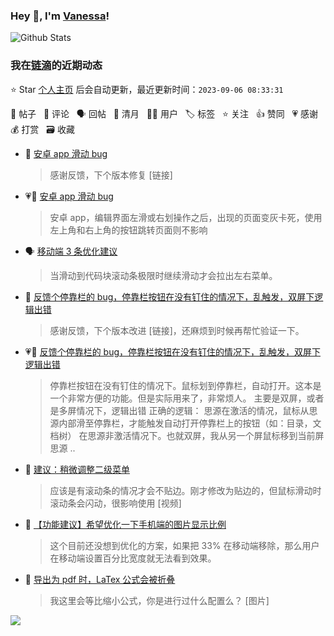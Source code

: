 ### Hey 👋, I'm [Vanessa](http://vanessa.b3log.org/)!

![Github Stats](https://github-readme-stats.vercel.app/api?username=Vanessa219&show_icons=true)

<!--events start -->

### 我在[链滴](https://ld246.com)的近期动态

⭐️ Star [个人主页](https://github.com/Vanessa219/Vanessa219) 后会自动更新，最近更新时间：`2023-09-06 08:33:31`

📝 帖子 &nbsp; 💬 评论 &nbsp; 🗣 回帖 &nbsp; 🌙 清月 &nbsp; 👨‍💻 用户 &nbsp; 🏷️ 标签 &nbsp; ⭐️ 关注 &nbsp; 👍 赞同 &nbsp; 💗 感谢 &nbsp; 💰 打赏 &nbsp; 🗃 收藏

* 💬 [安卓 app 滑动 bug](https://ld246.com/article/1693898737852/comment/1693921123739#comments)

  > 感谢反馈，下个版本修复 [链接]
* 💗📝 [安卓 app 滑动 bug](https://ld246.com/article/1693898737852)

  > 安卓 app，编辑界面左滑或右划操作之后，出现的页面变灰卡死，使用左上角和右上角的按钮跳转页面则不影响
* 🗣 [移动端 3 条优化建议](https://ld246.com/article/1693474636852/comment/1693576173575#comments)

  > 当滑动到代码块滚动条极限时继续滑动才会拉出左右菜单。
* 💬 [反馈个停靠栏的 bug，停靠栏按钮在没有钉住的情况下，乱触发，双屏下逻辑出错](https://ld246.com/article/1693474547631/comment/1693574584482#comments)

  > 感谢反馈，下个版本改进 [链接]，还麻烦到时候再帮忙验证一下。
* 💗📝 [反馈个停靠栏的 bug，停靠栏按钮在没有钉住的情况下，乱触发，双屏下逻辑出错](https://ld246.com/article/1693474547631)

  > 停靠栏按钮在没有钉住的情况下。鼠标划到停靠栏，自动打开。这本是一个非常方便的功能。但是实际用来了，非常烦人。 主要是双屏，或者是多屏情况下，逻辑出错 正确的逻辑： 思源在激活的情况，鼠标从思源内部滑至停靠栏，才能触发自动打开停靠栏上的按钮（如：目录，文档树） 在思源非激活情况下。也就双屏，我从另一个屏鼠标移到当前屏思源 ..
* 💬 [建议：稍微调整二级菜单](https://ld246.com/article/1693479725920/comment/1693570297454#comments)

  > 应该是有滚动条的情况才会不贴边。刚才修改为贴边的，但鼠标滑动时滚动条会闪动，很影响使用 [视频]
* 💬 [【功能建议】希望优化一下手机端的图片显示比例](https://ld246.com/article/1693396083945/comment/1693453784494#comments)

  > 这个目前还没想到优化的方案，如果把 33% 在移动端移除，那么用户在移动端设置百分比宽度就无法看到效果。
* 💬 [导出为 pdf 时，LaTex 公式会被折叠](https://ld246.com/article/1692947255480/comment/1692958812763#comments)

  > 我这里会等比缩小公式，你是进行过什么配置么？ [图片]


<!--events end -->

<a title="Hits" target="_blank" href="https://github.com/Vanessa219/Vanessa219"><img src="https://hits.b3log.org/Vanessa219/Vanessa219.svg"></a>
